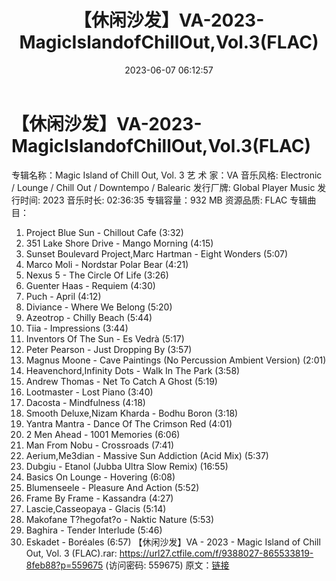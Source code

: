 ﻿---
title: 【休闲沙发】VA-2023-MagicIslandofChillOut,Vol.3(FLAC)
date: 2023-06-07 06:12:57
categories: 古典音乐、新世纪、纯音雅乐
tags: 纯音雅乐
---
# 【休闲沙发】VA-2023-MagicIslandofChillOut,Vol.3(FLAC)

专辑名称：Magic Island of Chill Out, Vol.
3
艺 术 家：VA
音乐风格: Electronic / Lounge / Chill Out / Downtempo / Balearic
发行厂牌: Global Player Music
发行时间: 2023
音乐时长: 02:36:35
专辑容量：932 MB
资源品质: FLAC
专辑曲目：
01. Project Blue Sun - Chillout Cafe (3:32)
02. 351 Lake Shore Drive - Mango Morning (4:15)
03. Sunset Boulevard Project,Marc Hartman - Eight Wonders
(5:07)
04. Marco Moli - Nordstar Polar Bear (4:21)
05. Nexus 5 - The Circle Of Life (3:26)
06. Guenter Haas - Requiem (4:30)
07. Puch - April (4:12)
08. Diviance - Where We Belong (5:20)
09. Azeotrop - Chilly Beach (5:44)
10. Tiia - Impressions (3:44)
11. Inventors Of The Sun - Es Vedrà (5:17)
12. Peter Pearson - Just Dropping By (3:57)
13. Magnus Moone - Cave Paintings (No Percussion Ambient
Version) (2:01)
14. Heavenchord,Infinity Dots - Walk In The Park (3:58)
15. Andrew Thomas - Net To Catch A Ghost (5:19)
16. Lootmaster - Lost Piano (3:40)
17. Dacosta - Mindfulness (4:18)
18. Smooth Deluxe,Nizam Kharda - Bodhu Boron (3:18)
19. Yantra Mantra - Dance Of The Crimson Red (4:01)
20. 2 Men Ahead - 1001 Memories (6:06)
21. Man From Nobu - Crossroads (7:41)
22. Aerium,Me3dian - Massive Sun Addiction (Acid Mix) (5:37)
23. Dubgiu - Etanol (Jubba Ultra Slow Remix) (16:55)
24. Basics On Lounge - Hovering (6:08)
25. Blumenseele - Pleasure And Action (5:52)
26. Frame By Frame - Kassandra (4:27)
27. Lascie,Casseopaya - Glacis (5:14)
28. Makofane T?hegofat?o - Naktic Nature (5:53)
29. Baghira - Tender Interlude (5:46)
30. Eskadet - Boréales (6:57)
【休闲沙发】VA - 2023 - Magic Island of Chill Out, Vol. 3 (FLAC).rar:
https://url27.ctfile.com/f/9388027-865533819-8feb88?p=559675
(访问密码: 559675)
原文：[链接](https://blog.sina.com.cn/s/blog_1647c7e760103128a.html)